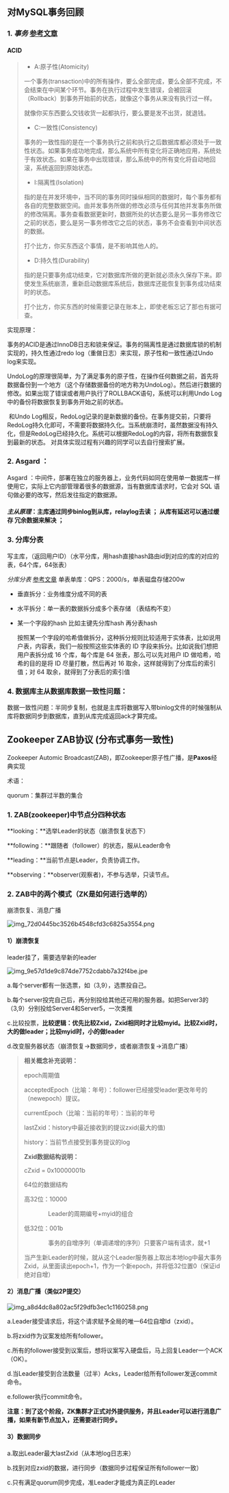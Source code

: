 

## 对MySQL事务回顾

### 1. *事务* [参考文章](https://zhuanlan.zhihu.com/p/95016577)

#### ACID

> - A:原子性(Atomicity)
>
> 一个事务(transaction)中的所有操作，要么全部完成，要么全部不完成，不会结束在中间某个环节。事务在执行过程中发生错误，会被回滚（Rollback）到事务开始前的状态，就像这个事务从来没有执行过一样。
>
> 就像你买东西要么交钱收货一起都执行，要么要是发不出货，就退钱。
>
> - C:一致性(Consistency)
>
> 事务的一致性指的是在一个事务执行之前和执行之后数据库都必须处于一致性状态。如果事务成功地完成，那么系统中所有变化将正确地应用，系统处于有效状态。如果在事务中出现错误，那么系统中的所有变化将自动地回滚，系统返回到原始状态。
>
> - I:隔离性(Isolation)
>
> 指的是在并发环境中，当不同的事务同时操纵相同的数据时，每个事务都有各自的完整数据空间。由并发事务所做的修改必须与任何其他并发事务所做的修改隔离。事务查看数据更新时，数据所处的状态要么是另一事务修改它之前的状态，要么是另一事务修改它之后的状态，事务不会查看到中间状态的数据。
>
> 打个比方，你买东西这个事情，是不影响其他人的。
>
> - D:持久性(Durability)
>
> 指的是只要事务成功结束，它对数据库所做的更新就必须永久保存下来。即使发生系统崩溃，重新启动数据库系统后，数据库还能恢复到事务成功结束时的状态。
>
> 打个比方，你买东西的时候需要记录在账本上，即使老板忘记了那也有据可查。

实现原理：

   ​	事务的ACID是通过InnoDB日志和锁来保证。事务的隔离性是通过数据库锁的机制实现的，持久性通过redo log（重做日志）来实现，原子性和一致性通过Undo log来实现。

   ​	UndoLog的原理很简单，为了满足事务的原子性，在操作任何数据之前，首先将数据备份到一个地方（这个存储数据备份的地方称为UndoLog）。然后进行数据的修改。如果出现了错误或者用户执行了ROLLBACK语句，系统可以利用Undo Log中的备份将数据恢复到事务开始之前的状态。

   ​	和Undo Log相反，RedoLog记录的是新数据的备份。在事务提交前，只要将RedoLog持久化即可，不需要将数据持久化。当系统崩溃时，虽然数据没有持久化，但是RedoLog已经持久化。系统可以根据RedoLog的内容，将所有数据恢复到最新的状态。 对具体实现过程有兴趣的同学可以去自行搜索扩展。

### 2. Asgard ：

Asgard ：中间件，部署在独立的服务器上，业务代码如同在使用单一数据库一样使用它，实际上它内部管理着很多的数据源，当有数据库请求时，它会对 SQL 语句做必要的改写，然后发往指定的数据源。

   #### *主从原理*：主库通过同步binlog到从库，relaylog去读 ； 从库有延迟可以通过缓存 冗余数据来解决 ；

### 3. 分库分表

写主库，（返回用户ID）（水平分库，用hash直接hash路由id到对应的库的对应的表，64个库，64张表）

   *分库分表* [参考文章](https://blog.csdn.net/qq_41360177/article/details/99222284) 单表单库：QPS：2000/s，单表磁盘存储200w

   - 垂直拆分：业务维度分成不同的表

   - 水平拆分：单一表的数据拆分成多个表存储 （表结构不变）

   - 某一个字段的hash 比如主键先分库hash 再分表hash

     按照某一个字段的哈希值做拆分，这种拆分规则比较适用于实体表，比如说用户表，内容表，我们一般按照这些实体表的 ID 字段来拆分。比如说我们想把用户表拆分成 16 个库，每个库是 64 张表，那么可以先对用户 ID 做哈希，哈希的目的是将 ID 尽量打散，然后再对 16 取余，这样就得到了分库后的索引值；对 64 取余，就得到了分表后的索引值

### 4. 数据库主从数据库数据一致性问题：

数据一致性问题：半同步复制，也就是主库将数据写入带binlog文件的时候强制从库将数据同步到数据库，直到从库完成返回ack才算完成。




## Zookeeper ZAB协议 (分布式事务一致性)

Zookeeper Automic Broadcast(ZAB)，即Zookeeper原子性广播，是**Paxos**经典实现

术语：

quorum：集群过半数的集合

###  1. ZAB(zookeeper)中节点分四种状态

**looking：**选举Leader的状态（崩溃恢复状态下）

**following：**跟随者（follower）的状态，服从Leader命令

**leading：**当前节点是Leader，负责协调工作。

**observing：**observer(观察者)，不参与选举，只读节点。

###   2. ZAB中的两个模式（ZK是如何进行选举的）

崩溃恢复、消息广播

![img_72d0445bc3526b4548cfd3c6825a3554.png](https://myblog-1258908231.cos.ap-shanghai.myqcloud.com/hexo/20210702033621.png)

#### 1）崩溃恢复

leader挂了，需要选举新的leader

![img_9e57d1de9c874de7752cdabb7a32f4be.jpe](https://myblog-1258908231.cos.ap-shanghai.myqcloud.com/hexo/20210702033622.png)



a.每个server都有一张选票，如（3,9），选票投自己。

b.每个server投完自己后，再分别投给其他还可用的服务器。如把Server3的（3,9）分别投给Server4和Server5，一次类推

c.比较投票，**比较逻辑：优先比较Zxid，Zxid相同时才比较myid。比较Zxid时，大的做leader；比较myid时，小的做leader**

d.改变服务器状态（崩溃恢复->数据同步，或者崩溃恢复->消息广播）

> **相关概念补充说明：**
>
> epoch周期值
>
> acceptedEpoch（比喻：年号）：follower已经接受leader更改年号的（newepoch）提议。
>
> currentEpoch（比喻：当前的年号）：当前的年号
>
> lastZxid：history中最近接收到的提议zxid(最大的值)
>
> history：当前节点接受到事务提议的log
>
> **Zxid数据结构说明：**
>
> cZxid = 0x10000001b
>
> 64位的数据结构
>
> 高32位：10000
>
> 　　　　Leader的周期编号+myid的组合
>
> 低32位：001b
>
> 　　　　事务的自增序列（单调递增的序列）只要客户端有请求，就+1
>
> 当产生新Leader的时候，就从这个Leader服务器上取出本地log中最大事务Zxid，从里面读出epoch+1，作为一个新epoch，并将低32位置0（保证id绝对自增）

#### 2）消息广播（类似2P提交）

![img_a8d4dc8a802ac5f29dfb3ec1c1160258.png](https://myblog-1258908231.cos.ap-shanghai.myqcloud.com/hexo/20210702033623.jpeg)

a.Leader接受请求后，将这个请求赋予全局的唯一64位自增Id（zxid）。

b.将zxid作为议案发给所有follower。

c.所有的follower接受到议案后，想将议案写入硬盘后，马上回复Leader一个ACK（OK）。

d.当Leader接受到合法数量（过半）Acks，Leader给所有follower发送commit命令。

e.follower执行commit命令。

**注意：到了这个阶段，ZK集群才正式对外提供服务，并且Leader可以进行消息广播，如果有新节点加入，还需要进行同步。**

#### 3）数据同步

a.取出Leader最大lastZxid（从本地log日志来）

b.找到对应zxid的数据，进行同步（数据同步过程保证所有follower一致）

c.只有满足quorum同步完成，准Leader才能成为真正的Leader